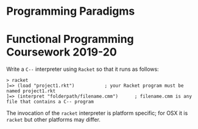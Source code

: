 # Programming Paradigms

# Functional Programming Coursework 2019-20

Write a `C--` interpreter using `Racket` so that it runs as follows:

```
> racket
]=> (load "project1.rkt")           ; your Racket program must be named project1.rkt
]=> (interpret "folderpath/filename.cmm")      ; filename.cmm is any file that contains a C-- program
```

The invocation of the `racket` interpreter is platform specific; for OSX it is `racket` but 
other platforms may differ.
